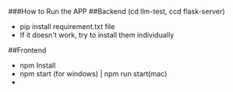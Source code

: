 ###How to Run the APP
##Backend (cd llm-test, ccd flask-server)
- pip install requirement.txt file
- If it doesn't work, try to install them individually 



##Frontend
- npm Install
- npm start (for windows) | npm run start(mac)
- 

